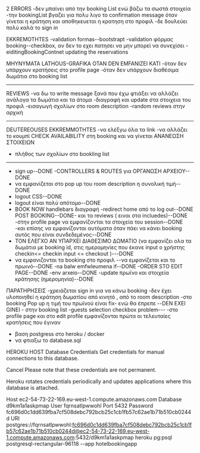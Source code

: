 2 ERRORS
-δεν μπαίνει από την booking List ενώ βάζω τα σωστά στοιχεία
-την bookingList βγαζει για πολυ λιγο το confirmation message όταν γίνεται η κράτηση και αποθηκευεται η κρατηση στο προφιλ
-δε δουλεύει πολύ καλά το sign in

EKKREMOTHTES
-validation formas--bootstrapt
-validation φόρμας booking--checkbox, αν δεν το εχει πατησει να μην
μπορεί να συνεχίσει
-eiditingBookingContnet updating the reservations

MHYNYMATA LATHOUS-GRAFIKA OTAN DEN EMFANIZEI KATI
-όταν δεν υπάρχουν κρατήσεις στο profile page
-όταν δεν υπάρχουν διαθέσιμα δωμάτια στο booking list

---

REVIEWS
-να δω το write message ξανά που έχω φτιάξει να αλλάζει ανάλογα τα δωμάτια και τα άτομα
-διαγραφή και update στα στοιχεια του προφιλ
-εισαγωγή σχολίων στο room description
-random reviews στην αρχική

---

DEUTEREOUSES EKKREMMOTHTES
-να ελέξγω όλα τα link
-να αλλάζει το κουμπί CHECK AVAILABILITY στη booking και
να γίνεται ΑΝΑΝΕΩΣΗ ΣΤΟΙΧΕΙΩΝ

- πλήθος των σχολίων στο bookling list

---

- sign up--DONE
  -CONTROLLERS & ROUTES για ΟΡΓΑΝΩΣΗ ΑΡΧΕΙΟΥ--DONE
- να εμφανίζεται στο pop up του room description η συνολική τιμή--DONE
- logout CSS--DONE
- logout είναι πολύ απότομο--DONE
- BOOK NOW handlebars διαγραφή
  -redirect home από το log out--DONE
  POST BOOKING--DONE- και τα reviews ( ειναι στα incluedes)--DONE
  -στην profile page να εμφανίζονται τα στοιχεία του session--DONE
  -και επίσης να εμφανίζονται αυτόματα όταν πάει να κάνει booking αυτός που
  είναι συνδεδεμένος--DONE
- TON ΕΛΕΓΧΟ ΑΝ ΥΠΑΡΧΕΙ ΔΙΑΘΕΣΙΜΟ ΔΩΜΑΤΙΟ (να εμφανίζει ολα τα δωμάτια
  με booking id, στις ημερομηνίες που έκανε input ο χρήστης checkin<= checkin input <= checkout )---DONE
- να εμφανιζονται τα booking στο προφιλ --να εμφανίζεται και το πρωινό--DONE
  -na balw emfwleumena if--DONE
  -ORDER STO EDIT PAGE--DONE
  -env arxeio--DONE
  -update πρωϊνο και στοιχεία κράτησης (ημερομηνία)--DONE

ΠΑΡΑΤΗΡΗΣΕΙΣ
-χρειάζεται sign in για να κάνω booking
-δεν έχει υλοποιηθεί η κράτηση δωματίου από κινητό , από το room description
-στο booking Pop up η τιμή του πρωϊνού είναι fix- ενώ θα έπρεπε
--DEN EXEI GINEI - στην booking list -guests selection checkbox problem---
-στο profile page και στο edit profile εμφανίζονται πρώτα οι τελευταίες κρατήσεις που έγιναν

- βαση postgress στο heroku / docker
- να φτιαξω το database.sql

HEROKU HOST
Database Credentials
Get credentials for manual connections to this database.

Cancel
Please note that these credentials are not permanent.

Heroku rotates credentials periodically and updates applications where this database is attached.

Host
ec2-54-73-22-169.eu-west-1.compute.amazonaws.com
Database
d9km1a1askpmap
User
fqrnsatlpwwohl
Port
5432
Password
fc696d0c1dd639fba7cf508debc792bcb25c1cb1fb57c62ae1b71b510cb0244d
URI
postgres://fqrnsatlpwwohl:fc696d0c1dd639fba7cf508debc792bcb25c1cb1fb57c62ae1b71b510cb0244d@ec2-54-73-22-169.eu-west-1.compute.amazonaws.com:5432/d9km1a1askpmap
heroku pg:psql postgresql-rectangular-96118 --app hotelbookingapp
